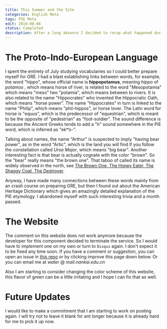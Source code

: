 ```yaml
---
title: This Summer and the Site
categories: English Meta
tags: PIE Meta
edit: 2019-08-06
status: Completed
description: After a long absence I decided to recap what happened during the last few months and start updating this blog again.
---
```


# The Proto-Indo-European Language

I spent the entirety of July studying vocabularies so I could better prepare myself for GRE. I had a blast establishing links between words, for example, the word "hippo", whose official name is **hippopotamus**, meaning *hippo* of *potamos* , which means horse of river, is related to the word "Mesopotamia" which means "meso" two "potamia", which means between to rivers. It is also related to the name "Hippocrates" who invented the Hippocratic Oath, which means "horse power". The name "Hippocrates" in turn is linked to the name "Philip", which means "phil-hippos", or horse lover. The Latin word for horse is "equus", which is the predecessor of "equestrian", which is meant to be the opposite of "pedestrian" as "foot-soldier". The sound difference is because the Ancient Greeks tends to add a "h" sound somewhere in the PIE word, which is inferred as "ekʷo-". 

Talking about names, the name "Arthur" is suspected to imply "having bear power", as in the word "Artic", which is the land you will find if you follow the constellation called *Ursa Major*, which means "big bear". Another interesting fact is that bear is actually cognate with the color "brown". So the "bear" really means "the brown one". That taboo of called its name is widely observed in the north, see [The Brown One, The Honey Eater, The Shaggy Coat, The Destroyer](https://charlierussellbears.com/LinguisticArchaeology.html).

Anyway, I have made many connections between these words mainly from an crash course on preparing GRE, but then I found out about the American Heritage Dictionary which gives an amazingly detailed explanation of the PIE etymology. I abandoned myself with such interesting trivia and a month passed.

# The Website

The comment on this website does not work anymore because the developer for this component decided to terminate the service. So I would have to implement one on my own or turn to `Disqus` again. I don't expect it to be fixed any time soon. If you have a comment or suggestion, you can open an issue in [this repo](https://github.com/yk-liu/yk-liu.github.io) or by clicking improve this page down below. Or you can email me at $water$ @ $mail.nankai.edu.cn$

Also I am starting to consider changing the color scheme of this website, this flavor of green can be a little irritating and I hope I can fix that as well.

# Future Updates

I would like to make a commitment that I am starting to work on posting again. I will try not to leave it blank for ant longer because it is already hard for me to pick it up now.